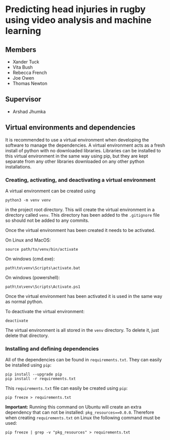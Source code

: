 # Predicting head injuries in rugby using video analysis and machine learning

## Members

* Xander Tuck
* Vita Bush
* Rebecca French
* Joe Owen
* Thomas Newton

## Supervisor

* Arshad Jhumka

## Virtual environments and dependencies

It is recommended to use a virtual environment when developing the software
to manage the dependencies. A virtual environment acts as a fresh install
of python with no downloaded libraries. Libraries can be installed to
this virtual environment in the same way using pip, but they are kept
separate from any other libraries downloaded on any other python installations.

### Creating, activating, and deactivating a virtual environment

A virtual environment can be created using

```
python3 -m venv venv
```

in the project root directory. This will create the virtual environment in
a directory called `venv`. This directory has been added to the `.gitignore`
file so should not be added to any commits.

Once the virtual environment has been created it needs to be activated. 

On Linux and MacOS:

```
source path/to/venv/bin/activate
```

On windows (cmd.exe):

```
path\to\venv\Scripts\activate.bat
```

On windows (powershell):

```
path\to\venv\Scripts\Activate.ps1
```

Once the virtual environment has been activated it is used in the same
way as normal python.

To deactivate the virtual environment:

```
deactivate
```

The virtual environment is all stored in the `venv` directory. To
delete it, just delete that directory.

### Installing and defining dependencies

All of the dependencies can be found in `requirements.txt`. They
can easily be installed using `pip`:

```
pip install --upgrade pip
pip install -r requirements.txt
```

This `requirements.txt` file can easily be created using `pip`:

```
pip freeze > requirements.txt
```

**Important:** Running this command on Ubuntu will create an extra
dependency that can not be installed: `pkg_resources==0.0.0`. 
Therefore when creating `requirements.txt` on Linux the following
command must be used:

```
pip freeze | grep -v "pkg_resources" > requirements.txt
```
